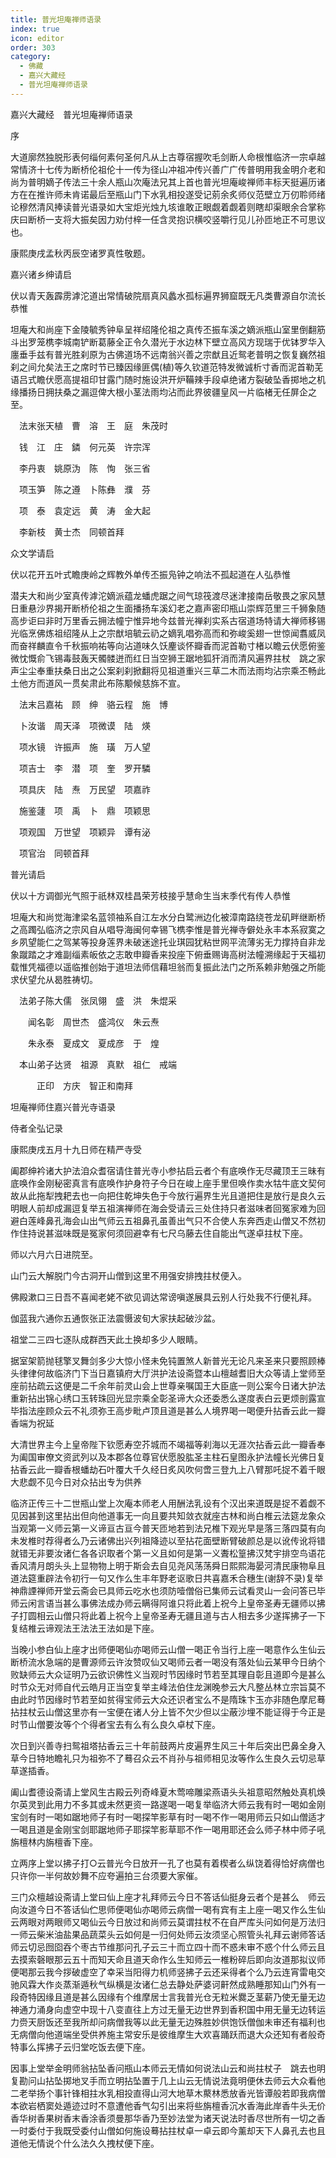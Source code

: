```yaml
---
title: 普光坦庵禅师语录
index: true
icon: editor
order: 303
category:
  - 佛藏
  - 嘉兴大藏经
  - 普光坦庵禅师语录
---
```


嘉兴大藏经　普光坦庵禅师语录  

序  

大道廓然独脱形表何缁何素何圣何凡从上古尊宿握吹毛剑断人命根惟临济一宗卓越常情济十七传为断桥伦祖伦十一传为径山冲祖冲传兴善广广传普明用我金明介老和尚为普明嫡子传法三十余人瓶山次庵法兄其上首也普光坦庵峻禅师丰标天挺遍历诸方在在推许师未肯诺最后至瓶山门下水乳相投遂受记莂余炙师仪范壁立万仞聆师绪论穆然清风捧读普光语录如大宝炬光烛九垓谁敢正眼觑着觑着则瞎却渠眼余合掌称庆曰断桥一支将大振矣因力劝付梓一任含灵抱识横咬竖嚼行见儿孙匝地正不可思议也。  

康熙庚戌孟秋丙辰空诸罗真性敬题。  

嘉兴诸乡绅请启  

伏以青天轰霹雳滹沱道出常情破院扇真风蠡水孤标遍界狮窟既无凡类曹源自尔流长恭惟  

坦庵大和尚座下金陵毓秀钟阜呈祥绍隆伦祖之真传丕振车溪之嫡派瓶山室里倒翻筋斗出罗笼槜李城南铲断葛藤全正令久潜光于水边林下壁立高风方现瑞于优钵罗华入廛垂手兹有普光胜刹原为古佛道场不远南翁兴善之宗猷且近鸳老普明之恢复巍然祖刹之间允矣法王之席时节已臻因缘匪偶(植)等久钦道范特发微诚析寸香而泥首勒芜语吕式瞻伏愿高提祖印甘露门随时施设洪开炉鞴辣手段卓绝诸方裂破坠香掷地之机缘播扬日拥扶桑之漏逗俾大根小茎法雨均沾而此界彼疆皇风一片临楮无任屏企之至。  

　法末张天植　曹　溶　王　庭　朱茂时  

　钱　江　庄　鏻　何元英　许宗浑  

　李丹衷　姚原沩　陈　恂　张三省  

　项玉笋　陈之遵　卜陈彝　濮　芬  

　项　泰　袁定远　黄　涛　金大起  

　李新枝　黄士杰　同顿首拜  

众文学请启  

伏以花开五叶式瞻庚岭之辉教外单传丕振凫钟之响法不孤起道在人弘恭惟  

潜夫大和尚少室真传滹沱嫡派蕴龙蟠虎踞之间气琼筏渡尽迷津接南岳敬畏之家风慧日重悬沙界揭开断桥伦祖之生面播扬车溪幻老之嘉声密印瓶山崇辉范里三千狮象随高步讵曰非时万里香云拥法幢宁惟异地今兹普光禅刹实系古宿道场特请大禅师移锡光临烹佛炼祖绍隆从上之宗猷培毓云礽之嫡乳唱弥高而和弥峻奚翅一世惊闻翥威凤而奋祥麟直令千秋振响祐等向沾道味久饫麈谈怀瓣香而泥首勒寸楮以瞻云伏愿俯鉴微忱慨俞飞锡毒鼓轰天髑髅迸而红日当空狮王踞地狐犴消而清风遍界拄杖　跳之家声尘尘奉重扶桑日出之公案刹刹掀翻将见祖道重兴三草二木而法雨均沾宗乘丕畅此土他方而道风一贯矣肃此布陈颙候慈旆不宣。  

　法末吕嘉祐　顾　绅　骆云程　施　博  

　卜汝谐　周天泽　项微谟　陆　煐  

　项水镜　许振声　施　璜　万人望  

　项吉士　李　潜　项　奎　罗开驎  

　项具庆　陆　焘　万民望　项嘉祚  

　施鉴蘧　项　禹　卜　鼎　项颖思  

　项观国　万世望　项颖异　谭有泌  

　项官治　同顿首拜  

普光请启  

伏以十方调御光气照于祇林双桂昌荣芳枝接乎慧命生当末季代有传人恭惟  

坦庵大和尚觉海津梁名蓝领袖系自江左水分白鹭洲边化被漳南路绕苍龙矶畔继断桥之高躅弘临济之宗风自从唱导海闽何幸锡飞槜李惟是普光禅寺僻处永丰本系寂寞之乡夙望能仁之驾某等投身莲界未破迷途托业琪园犹粘世网平流薄劣无力撑持自非龙象蹴踏之才难副缁素皈依之志敢申瓣香来投座下俯垂赐诲高树法幢溯缘起于天福初载惟凭福德以遥临推创始于道坦法师信藉坦翁而复振此法门之所系赖非勉强之所能求伏望允从曷胜祷切。  

　法弟子陈大儒　张凤翎　盛　洪　朱焜采  

　　闻名彰　周世杰　盛鸿仪　朱云焘  

　　朱永泰　夏成文　夏成彦　于　煌  

　本山弟子达贤　祖源　真默　祖仁　戒端  

　　　正印　方庆　智正和南拜  

坦庵禅师住嘉兴普光寺语录  

侍者全弘记录  

康熙庚戌五月十九日师在精严寺受  

阖郡绅衿诸大护法洎众耆宿请住普光寺小参拈启云者个有底唤作无尽藏顶王三昧有底唤作金刚秘密真言有底唤作护身符子今日在峻上座手里但唤作卖水牯牛底文契何故从此拖犁拽耙去也一向把住乾坤失色于今放行遍界生光且道把住是放行是良久云明眼人前却成漏逗复举五祖演禅师在海会受请云三处住持只者滋味者回冤家难为回避白莲峰鼻孔海会山出气师云五祖鼻孔虽善出气只不合使人东奔西走山僧又不然初作住持说甚滋味既是冤家何须回避幸有七尺乌藤去住自能出气遂卓拄杖下座。  

师以六月六日进院至。  

山门云大解脱门今古洞开山僧到这里不用强安排拽拄杖便入。  

佛殿漱口三日吾不喜闻老姥不欲见调达常谤嗔遂展具云别人行处我不行便礼拜。  

伽蓝我六通你五通恢张正法震慑波旬大家扶起破沙盆。  

祖堂二三四七逐队成群西天此土换却多少人眼睛。  

据室架箭抛毬擎叉舞剑多少大惊小怪未免钝置煞人新普光无论凡来圣来只要照顾棒头律律何故临济门下当日嘉镇府大厅洪护法设斋暨本山檀越耆旧大众等请上堂师至座前拈疏云这便是二千余年前灵山会上世尊亲嘱国王大臣底一则公案今日诸大护法重新拈出锦心绣口玉转珠回光显宗乘全彰圣谛大众还委悉么遂度表白云更烦剖露宣毕指法座顾众云不礼须弥王高步毗卢顶且道是甚么人境界喝一喝便升拈香云此一瓣香端为祝延  

大清世界主今上皇帝陛下钦愿寿空芥城而不竭福等刹海以无涯次拈香云此一瓣香奉为阖国审僚文资武列以及本郡各位尊官伏愿股肱圣主柱石皇图永护法幢长光佛日复拈香云此一瓣香根蟠劫石叶覆大千久经日炙风吹何啻三登九上八臂那吒捉不着千眼大悲觑不见今日对众拈出专为供养  

临济正传三十二世瓶山堂上次庵本师老人用酬法乳设有个汉出来道既是捉不着觑不见因甚到这里拈出但向他道事无一向且要共知敛衣就座古林和尚白椎云法筵龙象众当观第一义师云第一义谛亘古亘今普天匝地若到法兄椎下观光早是落三落四莫有向未发椎时荐得者么乃云诸佛出兴列祖降迹以至拈花面壁断臂破颜总是以讹传讹将错就错无非要汝诸仁各各识取者个第一义且如何是第一义聻松篁拂汉梵宇排空鸟语花香风清月朗头头上显物物上明于斯会去自见尧风荡荡舜日熙熙海晏河清民康物阜且道法筵重辟法令初行一句又作么生丰年野老讴歌日共喜嘉禾合穗生(谢辞不录)复举神鼎諲禅师开堂云斋会已具师云吃水也须防噎僧俗已集师云试看灵山一会问答已毕师云闲言语当甚么事佛法成办师云瞒得阿谁只将此着上祝今上皇帝圣寿无疆师以拂子打圆相云山僧只将此着上祝今上皇帝圣寿无疆且道与古人相去多少遂挥拂子一下复结椎云谛观法王法法王法如是下座。  

当晚小参白仙上座才出师便喝仙亦喝师云山僧一喝正令当行上座一喝意作么生仙云断桥流水急端的是曹源师云许汝赞叹仙又喝师云者一喝没有落处仙云某甲今日纳个败缺师云大众证明乃云欲识佛性义当观时节因缘时节若至其理自彰且道即今是甚么时节众无对师自代云皓月正当空复举主峰法伯住龙渊晚参云大凡整丛林立宗旨莫不由此时节因缘时节若至如贫得宝师云大众还识者宝么不是隋珠卞玉亦非随色摩尼蓦拈拄杖云山僧这里亦有一宝便在诸人分上皆不欠少但以尘蔽沙埋不能证得于今正是时节山僧要汝等个个得者宝去有么有么良久卓杖下座。  

次日到兴善寺扫鸳祖塔拈香云三十年前鼓两片皮遍界生风三十年后突出巴鼻全身入草今日特地瞻礼只为祖弥不了蓦召众云不肖孙与祖师相见汝等作么生良久云切忌草草遂插香。  

阖山耆德设斋请上堂风生古殿云列奇峰夏木莺啼雕梁燕语头头祖意昭然触处真机焕尔英灵到此用力不多其或未然更资一路遂喝一喝复举临济大师云我有时一喝如金刚宝剑有时一喝如踞地师子有时一喝探竿影草有时一喝不作一喝用师云只如山僧适才一喝且道是金刚宝剑耶踞地师子耶探竿影草耶不作一喝用耶还会么师子林中师子吼旃檀林内旃檀香下座。  

立两序上堂以拂子打○云普光今日放开一孔了也莫有着楔者么纵饶着得恰好病僧也只许你一半何故妙舞不应夸遍拍三台须要大家催。  

三门众檀越设斋请上堂曰仙上座才礼拜师云今日不答话仙挺身云者个是甚么　师云向汝道今日不答话仙伫思师便喝仙亦喝师云病僧一喝有宾有主上座一喝又作么生仙云两眼对两眼师又喝仙云今日放过和尚师云莫谓拄杖不在自严库头问如何是万法归一师云柴米油盐果品蔬菜头云如何是一归何处师云汝须坚心照管头礼拜云谢师答话师云切忌囫囵吞个枣古节维那问孔子云三十而立四十而不惑未审不惑个什么师云且去摸索磬眼那云五十而知天命且道天命作么生知师云一椎粉碎后即向汝道那拟议师便喝那云我今拶破虚空了幸采当阳得力机师竖拂子云还采得者个么乃云连宵雷电交驰风霖大作炎蒸渐遁秋气纵横是汝诸仁总去静处萨婆诃鼾然成熟睡那知山门外有一段奇特因缘且道是甚么因缘有个维摩居士言我普光仓无粒米爨乏茎薪乃使无量无边神通力涌身向虚空中现十八变直往上方过无量无边世界到香积国中用无量无边转运力赍天厨饭还至我所却问病僧我等以此无量无边殊胜妙供饱饫僧伽未审还有福利也无病僧向他道端坐受供养施主常安乐是彼维摩生大欢喜踊跃而退大众还知有者般奇特事么挥拂子云归堂吃饭去便下座。  

因事上堂举金明师翁拈坠香问瓶山本师云无情如何说法山云和尚拄杖子　跳去也明复勘问山拈坠掷地叉手而立明拈坠置于几上山云无情说法竟明便休去师云大众看他二老举扬个事针锋相拄水乳相投直得山河大地草木藂林悉放香光皆谭般若即我病僧本欲岩栖窦处遁迹过时不意遭他香气勾引出来将些旃檀香沉水香海此岸香牛头无价香华树香果树香末香涂香须曼那华香乃至妙法堂为诸天说法时香尽世所有一切之香一时委付于我既受委付山僧如何施设蓦拈拄杖卓一卓云即今薰却天下人鼻孔去也且道他无情说个什么法久久拽杖便下座。  
